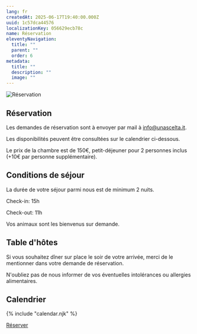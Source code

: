 ```yaml
---
lang: fr
createdAt: 2025-06-17T19:40:00.000Z
uuid: 1c57dca44576
localizationKey: 056629ecb78c
name: Réservation
eleventyNavigation:
  title: ""
  parent: ""
  order: 6
metadata:
  title: ""
  description: ""
  image: ""
---
```


![Réservation](/_images/Main-clefs-ombre.webp)

## Réservation

Les demandes de réservation sont à envoyer par mail à info@unascelta.it.

Les disponibilités peuvent être consultées sur le calendrier ci-dessous.

Le prix de la chambre est de 150€, petit-déjeuner pour 2 personnes inclus (+10€ par personne supplémentaire).

## Conditions de séjour

La durée de votre séjour parmi nous est de minimum 2 nuits.

Check-in: 15h

Check-out: 11h

Vos animaux sont les bienvenus sur demande.

## Table d'hôtes

Si vous souhaitez dîner sur place le soir de votre arrivée, merci de le mentionner dans votre demande de réservation.

N'oubliez pas de nous informer de vos éventuelles intolérances ou allergies alimentaires.

<section class="calendar-container">
  <h2>Calendrier</h2>

{% include "calendar.njk" %}

</section>

<section class="center intrinsic">
  <a href="/fr/contact/" class="btn book">Réserver</a>
</section>
